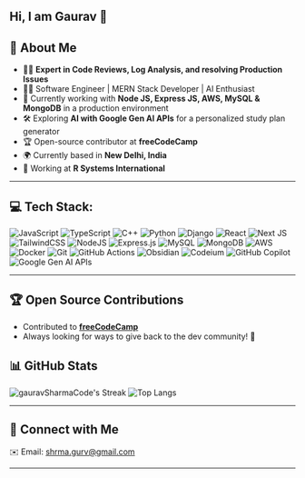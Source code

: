 ## Hi, I am Gaurav 👋
<!--
**GauravSharmaCode/gauravSharmaCode** is a ✨ _special_ ✨ repository because its `README.md` (this file) appears on your GitHub profile.

Here are some ideas to get you started:

- 🔭 I’m currently working on ...
- 🌱 I’m currently learning ...
- 👯 I’m looking to collaborate on ...
- 🤔 I’m looking for help with ...
- 💬 Ask me about ...
- 📫 How to reach me: ...
- 😄 Pronouns: ...
- ⚡ Fun fact: ...
-->

## 🚀 About Me

- 🕵️‍♂️ **Expert in Code Reviews, Log Analysis, and resolving Production Issues**
- 👨‍💻 Software Engineer | MERN Stack Developer | AI Enthusiast
- 🎯 Currently working with **Node JS, Express JS, AWS, MySQL & MongoDB** in a production environment
- 🛠️ Exploring **AI with Google Gen AI APIs** for a personalized study plan generator
- 🏆 Open-source contributor at **freeCodeCamp**
- 🌍 Currently based in **New Delhi, India**
- 🏢 Working at **R Systems International**

---

## 💻 Tech Stack:
![JavaScript](https://img.shields.io/badge/javascript-%23323330.svg?style=for-the-badge&logo=javascript&logoColor=%23F7DF1E)
![TypeScript](https://img.shields.io/badge/typescript-%23007ACC.svg?style=for-the-badge&logo=typescript&logoColor=white)
![C++](https://img.shields.io/badge/c++-%2300599C.svg?style=for-the-badge&logo=c%2B%2B&logoColor=white)
![Python](https://img.shields.io/badge/python-%233776AB.svg?style=for-the-badge&logo=python&logoColor=white)
![Django](https://img.shields.io/badge/django-%23092E20.svg?style=for-the-badge&logo=django&logoColor=white)
![React](https://img.shields.io/badge/react-%2320232a.svg?style=for-the-badge&logo=react&logoColor=%2361DAFB)
![Next JS](https://img.shields.io/badge/Next-black?style=for-the-badge&logo=next.js&logoColor=white)
![TailwindCSS](https://img.shields.io/badge/tailwindcss-%2338B2AC.svg?style=for-the-badge&logo=tailwind-css&logoColor=white)
![NodeJS](https://img.shields.io/badge/node.js-6DA55F?style=for-the-badge&logo=node.js&logoColor=white)
![Express.js](https://img.shields.io/badge/express.js-%23404d59.svg?style=for-the-badge&logo=express&logoColor=%2361DAFB)
![MySQL](https://img.shields.io/badge/mysql-%2300f.svg?style=for-the-badge&logo=mysql&logoColor=white)
![MongoDB](https://img.shields.io/badge/mongodb-%234ea94b.svg?style=for-the-badge&logo=mongodb&logoColor=white)
![AWS](https://img.shields.io/badge/AWS-%23FF9900.svg?style=for-the-badge&logo=amazon-aws&logoColor=white)
![Docker](https://img.shields.io/badge/docker-%230db7ed.svg?style=for-the-badge&logo=docker&logoColor=white)
![Git](https://img.shields.io/badge/git-%23F05033.svg?style=for-the-badge&logo=git&logoColor=white)
![GitHub Actions](https://img.shields.io/badge/GitHub_Actions-2088FF?style=for-the-badge&logo=github-actions&logoColor=white)
![Obsidian](https://img.shields.io/badge/Obsidian-%238B2ACF.svg?style=for-the-badge&logo=obsidian&logoColor=white)
![Codeium](https://img.shields.io/badge/Codeium-%238B2ACF.svg?style=for-the-badge&logo=codeium&logoColor=white)
![GitHub Copilot](https://img.shields.io/badge/GitHub_Copilot-2088FF?style=for-the-badge&logo=github-copilot&logoColor=white)
![Google Gen AI APIs](https://img.shields.io/badge/Google_Gen_AI_APIs-4285F4?style=for-the-badge&logo=google&logoColor=white)

---

## 🏆 Open Source Contributions

- Contributed to **[freeCodeCamp](https://github.com/freeCodeCamp/freeCodeCamp/pulls?q=is%3Apr+author%3AGauravSharmaCode)**
- Always looking for ways to give back to the dev community! 🚀

## 📊 GitHub Stats
![gauravSharmaCode's Streak](https://github-readme-streak-stats.herokuapp.com/?user=gauravSharmaCode&theme=dracula&hide_border=false)
![Top Langs](https://github-readme-stats.vercel.app/api/top-langs/?username=GauravSharmaCode&layout=compact&theme=radical)

---

## 💬 Connect with Me

✉️ Email: [shrma.gurv@gmail.com](mailto:shrma.gurv@gmail.com)

---
